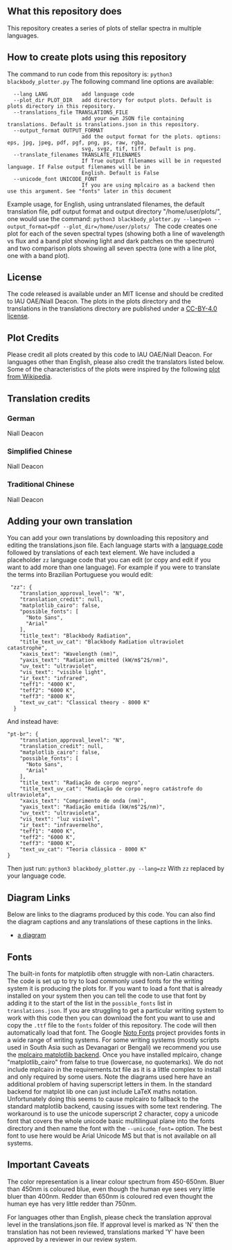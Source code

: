 ## What this repository does	
This repository creates a series of plots of stellar spectra in multiple languages. 

## How to create plots using this repository
The command to run code from this repository is:
`python3 blackbody_plotter.py`
The following command line options are available:
```-h, --help            show this help message and exit
  --lang LANG           add language code
  --plot_dir PLOT_DIR   add directory for output plots. Default is plots directory in this repository.
  --translations_file TRANSLATIONS_FILE
                        add your own JSON file containing translations. Default is translations.json in this repository.
  --output_format OUTPUT_FORMAT
                        add the output format for the plots. options: eps, jpg, jpeg, pdf, pgf, png, ps, raw, rgba,
                        svg, svgz, tif, tiff. Default is png.
  --translate_filenames TRANSLATE_FILENAMES
                        If True output filenames will be in requested language. If False output filenames will be in
                        English. Default is False
  --unicode_font UNICODE_FONT
                        If you are using mplcairo as a backend then use this argument. See "fonts" later in this document
```
Example usage, for English, using untranslated filenames, the default translation file, pdf output format and output directory "/home/user/plots/", one would use the command:
```python3 blackbody_plotter.py --lang=en --output_format=pdf --plot_dir=/home/user/plots/ ```
The code creates one plot for each of the seven spectral types (showing both a line of wavelength vs flux and a band plot showing light and dark patches on the spectrum) and two comparison plots showing all seven spectra (one with a line plot, one with a band plot).

## License
The code released is available under an MIT license and should be credited to IAU OAE/Niall Deacon. The plots in the plots directory and the translations in the translations directory are published under a <a href="https://creativecommons.org/licenses/by/4.0/deed.en">CC-BY-4.0 license</a>.

## Plot Credits
Please credit all plots created by this code to IAU OAE/Niall Deacon. For languages other than English, please also credit the translators listed below. Some of the characteristics of the plots were inspired by the following <a href="https://en.wikipedia.org/wiki/Planck%27s_law#/media/File:Black_body.svg">plot from Wikipedia</a>.
<!-- start-translation-credits -->

## Translation credits
### German
Niall Deacon
### Simplified Chinese
Niall Deacon
### Traditional Chinese
Niall Deacon

<!-- end-translation-credits -->

## Adding your own translation
You can add your own translations by downloading this repository and editing the translations.json file. Each language starts with a [language code](https://en.wikipedia.org/wiki/List_of_ISO_639-1_codes) followed by translations of each text element. We have included a placeholder `zz` language code that you can edit (or copy and edit if you want to add more than one language). For example if you were to translate the terms into Brazilian Portuguese you would edit:
```
 "zz": {
    "translation_approval_level": "N",
    "translation_credit": null,
    "matplotlib_cairo": false,
    "possible_fonts": [
      "Noto Sans",
      "Arial"
    ],
    "title_text": "Blackbody Radiation",
    "title_text_uv_cat": "Blackbody Radiation ultraviolet catastrophe",
    "xaxis_text": "Wavelength (nm)",
    "yaxis_text": "Radiation emitted (kW/m$^2$/nm)",
    "uv_text": "ultraviolet",
    "vis_text": "visible light",
    "ir_text": "infrared",
    "teff1": "4000 K",
    "teff2": "6000 K",
    "teff3": "8000 K",
    "text_uv_cat": "Classical theory - 8000 K"
  }
```
And instead have:
```
"pt-br": {
    "translation_approval_level": "N",
    "translation_credit": null,
    "matplotlib_cairo": false,
    "possible_fonts": [
      "Noto Sans",
      "Arial"
    ],
    "title_text": "Radiação de corpo negro",
    "title_text_uv_cat": "Radiação de corpo negro catástrofe do ultravioleta",
    "xaxis_text": "Comprimento de onda (nm)",
    "yaxis_text": "Radiação emitida (kW/m$^2$/nm)",
    "uv_text": "ultravioleta",
    "vis_text": "luz visível",
    "ir_text": "infravermelho",
    "teff1": "4000 K",
    "teff2": "6000 K",
    "teff3": "8000 K",
    "text_uv_cat": "Teoria clássica - 8000 K"
}
```

Then just run:
```python3 blackbody_plotter.py --lang=zz```
With `zz` replaced by your language code.

<!-- start-diagram-links -->

## Diagram Links
 Below are links to the diagrams produced by this code. You can also find the diagram captions and any translations of these captions in the links.
 <ul>
<li><a href="http://astro4edu.org/resources/diagram/JI31N7441y90/">a diagram</a></li>
</ul>

<!-- end-diagram-links -->


## Fonts
The built-in fonts for matplotlib often struggle with non-Latin characters. The code is set up to try to load commonly used fonts for the writing system it is producing the plots for. If you want to load a font that is already installed on your system then you can tell the code to use that font by adding it to the start of the list in the `possible_fonts` list in `translations.json`. If you are struggling to get a particular writing system to work with this code then you can download the font you want to use and copy the `.ttf` file to the `fonts` folder of this repository. The code will then automatically load that font. The Google <a href="https://fonts.google.com/noto">Noto Fonts</a> project provides fonts in a wide range of writing systems. For some writing systems (mostly scripts used in South Asia such as Devanagari or Bengali) we recommend you use the <a href="https://pypi.org/project/mplcairo/">mplcairo matplotlib backend</a>. Once you have installed mplcairo, change "matplotlib_cairo" from false to true (lowercase, no quotemarks). We do not include mplcairo in the requirements.txt file as it is a little complex to install and only required by some users. Note the diagrams used here have an additional problem of having superscript letters in them. In the standard backend for matplot lib one can just include LaTeX maths notation. Unfortunately doing this seems to cause mplcairo to fallback to the standard matplotlib backend, causing issues with some text rendering. The workaround is to use the unicode superscript 2 character, copy a unicode font that covers the whole unicode basic multilingual plane into the fonts directory and then name the font with the ```--unicode_font=``` option. The best font to use here would be Arial Unicode MS but that is not available on all systems.

## Important Caveats

The color representation is a linear colour spectrum from 450-650nm. Bluer than 450nm is coloured blue, even though the human eye sees very little bluer than 400nm. Redder than 650nm is coloured red even thought the human eye has very little redder than 750nm.

For languages other than English, please check the translation approval level in the translations.json file. If approval level is marked as 'N' then the translation has not been reviewed, translations marked 'Y' have been approved by a reviewer in our review system.
